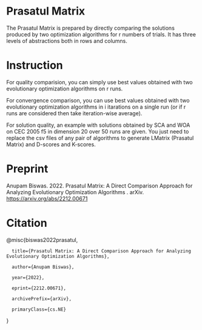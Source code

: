 # Prasatul Matrix
The Prasatul Matrix is prepared by directly comparing the solutions produced by two optimization algorithms for r numbers of trials. It has three levels of abstractions both in rows and columns.

# Instruction
For quality comparision, you can simply use best values obtained with two evolutionary optimization algorithms on r runs. 

For convergence comparison, you can use best values obtained with two evolutionary optimization algorithms in i itarations on a single run (or if r runs are considered then take iteration-wise average).

For solution quality, an example with solutions obtained by SCA and WOA on CEC 2005 f5 in dimension 20 over 50 runs are given. You just need to replace the csv files of any pair of algorithms to generate LMatrix (Prasatul Matrix) and D-scores and K-scores.

# Preprint
 
 Anupam Biswas. 2022. Prasatul Matrix: A Direct Comparison Approach for Analyzing Evolutionary Optimization Algorithms
. arXiv. https://arxiv.org/abs/2212.00671
 
 # Citation

@misc{biswas2022prasatul,

      title={Prasatul Matrix: A Direct Comparison Approach for Analyzing Evolutionary Optimization Algorithms}, 
      
      author={Anupam Biswas},
      
      year={2022},
      
      eprint={2212.00671},
      
      archivePrefix={arXiv},
      
      primaryClass={cs.NE}
}
